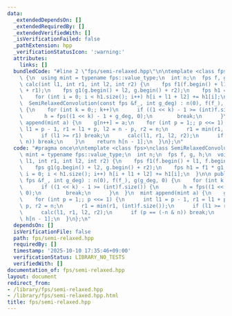 ```yaml
---
data:
  _extendedDependsOn: []
  _extendedRequiredBy: []
  _extendedVerifiedWith: []
  _isVerificationFailed: false
  _pathExtension: hpp
  _verificationStatusIcon: ':warning:'
  attributes:
    links: []
  bundledCode: "#line 2 \"fps/semi-relaxed.hpp\"\n\ntemplate <class fps>\nclass SemiRelaxedConvolution\
    \ {\n  using mint = typename fps::value_type;\n  int n;\n  fps f, g, h;\n  void\
    \ calc(int l1, int r1, int l2, int r2) {\n    fps f1(f.begin() + l1, f.begin()\
    \ + r1);\n    fps g1(g.begin() + l2, g.begin() + r2);\n    fps h1 = f1 * g1;\n\
    \    for (int i = 0; i < h1.size(); i++) h[i + l1 + l2] += h1[i];\n  }\n\n public:\n\
    \  SemiRelaxedConvolution(const fps &f_, int g_deg) : n(0), f(f_), g(g_deg, 0)\
    \ {\n    for (int k = 0;; k++)\n      if ((1 << k) - 1 >= (int)f.size()) {\n \
    \       h = fps((1 << k) - 1 + g_deg, 0);\n        break;\n      }\n  }\n  mint\
    \ append(mint a) {\n    g[n++] = a;\n    for (int p = 1;; p <<= 1) {\n      int\
    \ l1 = p - 1, r1 = l1 + p, l2 = n - p, r2 = n;\n      r1 = min(r1, (int)f.size());\n\
    \      if (l1 >= r1) break;\n      calc(l1, r1, l2, r2);\n      if (p == (-n &\
    \ n)) break;\n    }\n    return h[n - 1];\n  }\n};\n"
  code: "#pragma once\n\ntemplate <class fps>\nclass SemiRelaxedConvolution {\n  using\
    \ mint = typename fps::value_type;\n  int n;\n  fps f, g, h;\n  void calc(int\
    \ l1, int r1, int l2, int r2) {\n    fps f1(f.begin() + l1, f.begin() + r1);\n\
    \    fps g1(g.begin() + l2, g.begin() + r2);\n    fps h1 = f1 * g1;\n    for (int\
    \ i = 0; i < h1.size(); i++) h[i + l1 + l2] += h1[i];\n  }\n\n public:\n  SemiRelaxedConvolution(const\
    \ fps &f_, int g_deg) : n(0), f(f_), g(g_deg, 0) {\n    for (int k = 0;; k++)\n\
    \      if ((1 << k) - 1 >= (int)f.size()) {\n        h = fps((1 << k) - 1 + g_deg,\
    \ 0);\n        break;\n      }\n  }\n  mint append(mint a) {\n    g[n++] = a;\n\
    \    for (int p = 1;; p <<= 1) {\n      int l1 = p - 1, r1 = l1 + p, l2 = n -\
    \ p, r2 = n;\n      r1 = min(r1, (int)f.size());\n      if (l1 >= r1) break;\n\
    \      calc(l1, r1, l2, r2);\n      if (p == (-n & n)) break;\n    }\n    return\
    \ h[n - 1];\n  }\n};\n"
  dependsOn: []
  isVerificationFile: false
  path: fps/semi-relaxed.hpp
  requiredBy: []
  timestamp: '2025-10-10 17:35:46+09:00'
  verificationStatus: LIBRARY_NO_TESTS
  verifiedWith: []
documentation_of: fps/semi-relaxed.hpp
layout: document
redirect_from:
- /library/fps/semi-relaxed.hpp
- /library/fps/semi-relaxed.hpp.html
title: fps/semi-relaxed.hpp
---
```

